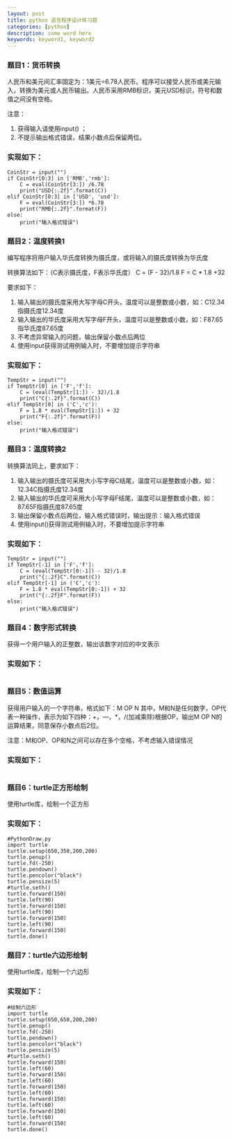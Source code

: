 ```yaml
---
layout: post
title: python 语言程序设计练习题
categories: [python]
description: some word here
keywords: keyword1, keyword2
---
```


### 题目1：货币转换

人民币和美元间汇率固定为：1美元=6.78人民币。程序可以接受人民币或美元输入，转换为美元或人民币输出。人民币采用RMB标识，美元USD标识，符号和数值之间没有空格。

注意：
1. 获得输入请使用input() ；
2. 不提示输出格式错误，结果小数点后保留两位。


### 实现如下：

```
CoinStr = input("")
if CoinStr[0:3] in ['RMB','rmb']:
    C = eval(CoinStr[3:]) /6.78
    print("USD{:.2f}".format(C))
elif CoinStr[0:3] in ['USD', 'usd']:
    F = eval(CoinStr[3:]) *6.78
    print("RMB{:.2f}".format(F))
else:
    print("输入格式错误")
```

### 题目2：温度转换1

编写程序将用户输入华氏度转换为摄氏度，或将输入的摄氏度转换为华氏度

转换算法如下：（C表示摄氏度，F表示华氏度）
C = (F - 32)/1.8
F = C * 1.8 +32

要求如下：
1. 输入输出的摄氏度采用大写字母C开头，温度可以是整数或小数，如：C12.34指摄氏度12.34度
2. 输入输出的华氏度采用大写字母F开头，温度可以是整数或小数，如：F87.65指华氏度87.65度
3. 不考虑异常输入的问题，输出保留小数点后两位
4. 使用input获得测试用例输入时，不要增加提示字符串

### 实现如下：

```
TempStr = input("")
if TempStr[0] in ['F','f']:
    C = (eval(TempStr[1:]) - 32)/1.8
    print("C{:.2f}".format(C))
elif TempStr[0] in ('C','c'):
    F = 1.8 * eval(TempStr[1:]) + 32
    print("F{:.2f}".format(F))
else:
    print("输入格式错误")
```
### 题目3：温度转换2

转换算法同上，要求如下：

1. 输入输出的摄氏度可采用大小写字母C结尾，温度可以是整数或小数，如：12.34C指摄氏度12.34度
2. 输入输出的华氏度可采用大小写字母F结尾，温度可以是整数或小数，如：87.65F指摄氏度87.65度
3. 输出保留小数点后两位，输入格式错误时，输出提示：输入格式错误
4. 使用input()获得测试用例输入时，不要增加提示字符串

### 实现如下：

```
TempStr = input("")
if TempStr[-1] in ['F','f']:
    C = (eval(TempStr[0:-1]) - 32)/1.8
    print("{:.2f}C".format(C))
elif TempStr[-1] in ('C','c'):
    F = 1.8 * eval(TempStr[0:-1]) + 32
    print("{:.2f}F".format(F))
else:
    print("输入格式错误")
```
### 题目4：数字形式转换

获得一个用户输入的正整数，输出该数字对应的中文表示

### 实现如下：

```

```
### 题目5：数值运算

获得用户输入的一个字符串，格式如下：M OP N   其中，M和N是任何数字，OP代表一种操作，表示为如下四种：+，—，*，/(加减乘除)根据OP，输出M OP N的运算结果，同意保存小数点后2位。

注意：M和OP、OP和N之间可以存在多个空格，不考虑输入错误情况

### 实现如下：
```

```

### 题目6：turtle正方形绘制

使用turtle库，绘制一个正方形

### 实现如下：

```
#PythonDraw.py
import turtle
turtle.setup(650,350,200,200)
turtle.penup()
turtle.fd(-250)
turtle.pendown()
turtle.pencolor("black")
turtle.pensize(5)
#turtle.seth()
turtle.forward(150)
turtle.left(90)
turtle.forward(150)
turtle.left(90)
turtle.forward(150)
turtle.left(90)
turtle.forward(150)
turtle.done()

```
### 题目7：turtle六边形绘制

使用turtle库，绘制一个六边形

### 实现如下：

```
#绘制六边形
import turtle
turtle.setup(650,650,200,200)
turtle.penup()
turtle.fd(-250)
turtle.pendown()
turtle.pencolor("black")
turtle.pensize(5)
#turtle.seth()
turtle.forward(150)
turtle.left(60)
turtle.forward(150)
turtle.left(60)
turtle.forward(150)
turtle.left(60)
turtle.forward(150)
turtle.left(60)
turtle.forward(150)
turtle.left(60)
turtle.forward(150)
turtle.done()
```


